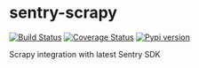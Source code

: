 # sentry-scrapy

[![Build Status](https://travis-ci.org/m-vdb/sentry-scrapy.svg?branch=master)](https://travis-ci.org/m-vdb/sentry-scrapy)
[![Coverage Status](https://coveralls.io/repos/github/m-vdb/sentry-scrapy/badge.svg?branch=master)](https://coveralls.io/github/m-vdb/sentry-scrapy?branch=master)
[![Pypi version](https://img.shields.io/pypi/v/sentry-scrapy.svg)](https://pypi.python.org/pypi/sentry-scrapy)

Scrapy integration with latest Sentry SDK
